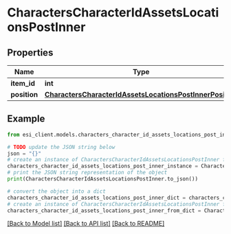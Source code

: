 # CharactersCharacterIdAssetsLocationsPostInner


## Properties

Name | Type | Description | Notes
------------ | ------------- | ------------- | -------------
**item_id** | **int** |  | 
**position** | [**CharactersCharacterIdAssetsLocationsPostInnerPosition**](CharactersCharacterIdAssetsLocationsPostInnerPosition.md) |  | 

## Example

```python
from esi_client.models.characters_character_id_assets_locations_post_inner import CharactersCharacterIdAssetsLocationsPostInner

# TODO update the JSON string below
json = "{}"
# create an instance of CharactersCharacterIdAssetsLocationsPostInner from a JSON string
characters_character_id_assets_locations_post_inner_instance = CharactersCharacterIdAssetsLocationsPostInner.from_json(json)
# print the JSON string representation of the object
print(CharactersCharacterIdAssetsLocationsPostInner.to_json())

# convert the object into a dict
characters_character_id_assets_locations_post_inner_dict = characters_character_id_assets_locations_post_inner_instance.to_dict()
# create an instance of CharactersCharacterIdAssetsLocationsPostInner from a dict
characters_character_id_assets_locations_post_inner_from_dict = CharactersCharacterIdAssetsLocationsPostInner.from_dict(characters_character_id_assets_locations_post_inner_dict)
```
[[Back to Model list]](../README.md#documentation-for-models) [[Back to API list]](../README.md#documentation-for-api-endpoints) [[Back to README]](../README.md)


